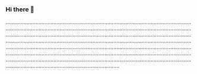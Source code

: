 ### Hi there 👋

................................................................................................................................................................................................................................................................................................................................................................................................................................................................................................................................................................................................................................................................................................................................................................................................................................................................................................................................................................................
